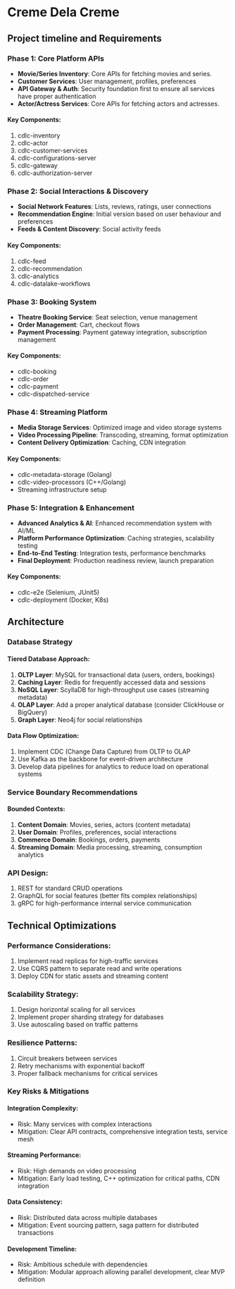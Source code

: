 # Creme Dela Creme

## Project timeline and Requirements

### Phase 1: Core Platform APIs

- **Movie/Series Inventory**: Core APIs for fetching movies and series.
- **Customer Services**: User management, profiles, preferences
- **API Gateway & Auth**: Security foundation first to ensure all services have proper authentication
- **Actor/Actress Services**: Core APIs for fetching actors and actresses.

#### Key Components:

1. cdlc-inventory
2. cdlc-actor
3. cdlc-customer-services
4. cdlc-configurations-server
5. cdlc-gateway
6. cdlc-authorization-server

### Phase 2: Social Interactions & Discovery

- **Social Network Features**: Lists, reviews, ratings, user connections
- **Recommendation Engine**: Initial version based on user behaviour and preferences
- **Feeds & Content Discovery**: Social activity feeds

#### Key Components:

1. cdlc-feed
2. cdlc-recommendation
3. cdlc-analytics
4. cdlc-datalake-workflows

### Phase 3: Booking System

- **Theatre Booking Service**: Seat selection, venue management
- **Order Management**: Cart, checkout flows
- **Payment Processing**: Payment gateway integration, subscription management

#### Key Components:

- cdlc-booking
- cdlc-order
- cdlc-payment
- cdlc-dispatched-service

### Phase 4: Streaming Platform

- **Media Storage Services**: Optimized image and video storage systems
- **Video Processing Pipeline**: Transcoding, streaming, format optimization
- **Content Delivery Optimization**: Caching, CDN integration

#### Key Components:

- cdlc-metadata-storage (Golang)
- cdlc-video-processors (C++/Golang)
- Streaming infrastructure setup

### Phase 5: Integration & Enhancement

- **Advanced Analytics & AI**: Enhanced recommendation system with AI/ML
- **Platform Performance Optimization**: Caching strategies, scalability testing
- **End-to-End Testing**: Integration tests, performance benchmarks
- **Final Deployment**: Production readiness review, launch preparation

#### Key Components:

- cdlc-e2e (Selenium, JUnit5)
- cdlc-deployment (Docker, K8s)


## Architecture

### Database Strategy 

#### Tiered Database Approach:

1. **OLTP Layer**: MySQL for transactional data (users, orders, bookings)
2. **Caching Layer**: Redis for frequently accessed data and sessions
3. **NoSQL Layer**: ScyllaDB for high-throughput use cases (streaming metadata)
4. **OLAP Layer**: Add a proper analytical database (consider ClickHouse or BigQuery)
5. **Graph Layer**: Neo4j for social relationships


#### Data Flow Optimization:

1. Implement CDC (Change Data Capture) from OLTP to OLAP
2. Use Kafka as the backbone for event-driven architecture
3. Develop data pipelines for analytics to reduce load on operational systems


### Service Boundary Recommendations

#### Bounded Contexts:

1. **Content Domain**: Movies, series, actors (content metadata)
2. **User Domain**: Profiles, preferences, social interactions
3. **Commerce Domain**: Bookings, orders, payments
4. **Streaming Domain**: Media processing, streaming, consumption analytics


### API Design:

1. REST for standard CRUD operations
2. GraphQL for social features (better fits complex relationships)
3. gRPC for high-performance internal service communication


## Technical Optimizations

### Performance Considerations:

1. Implement read replicas for high-traffic services
2. Use CQRS pattern to separate read and write operations
3. Deploy CDN for static assets and streaming content


### Scalability Strategy:

1. Design horizontal scaling for all services
2. Implement proper sharding strategy for databases
3. Use autoscaling based on traffic patterns


### Resilience Patterns:

1. Circuit breakers between services
2. Retry mechanisms with exponential backoff
3. Proper fallback mechanisms for critical services

### Key Risks & Mitigations

#### Integration Complexity:

* Risk: Many services with complex interactions
* Mitigation: Clear API contracts, comprehensive integration tests, service mesh


#### Streaming Performance:

* Risk: High demands on video processing
* Mitigation: Early load testing, C++ optimization for critical paths, CDN integration


#### Data Consistency:

* Risk: Distributed data across multiple databases
* Mitigation: Event sourcing pattern, saga pattern for distributed transactions


#### Development Timeline:

* Risk: Ambitious schedule with dependencies
* Mitigation: Modular approach allowing parallel development, clear MVP definition
